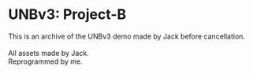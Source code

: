 # UNBv3: Project-B
This is an archive of the UNBv3 demo made by Jack before cancellation.<br><br>
All assets made by Jack.<br>
Reprogrammed by me.